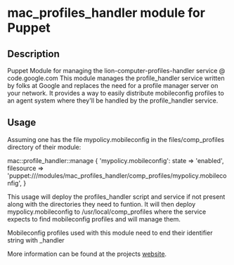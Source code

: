 # mac_profiles_handler module for Puppet

## Description
Puppet Module for managing the lion-computer-profiles-handler service @ code.google.com
This module manages the profile_handler service written by folks at Google and replaces 
the need for a profile manager server on your network. It provides a way to easily 
distribute mobileconfig profiles to an agent system where they'll be handled by the profile_handler service.


## Usage
Assuming one has the file mypolicy.mobileconfig in the files/comp_profiles directory of their module:

  mac::profile_handler::manage { 'mypolicy.mobileconfig':
    state      => 'enabled',
    filesource => 'puppet:///modules/mac_profiles_handler/comp_profiles/mypolicy.mobileconfig',
  }

This usage will deploy the profiles_handler script and service if not present along with the
directories they need to funtion. It will then deploy mypolicy.mobileconfig to /usr/local/comp_profiles
where the service expects to find mobileconfig profiles and will manage them.

Mobileconfig profiles used with this module need to end their identifier string with _handler

More information can be found at the projects [website](http://code.google.com/p/lion-computer-profiles-handler/).
